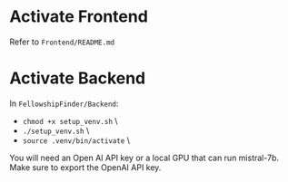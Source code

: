 # Activate Frontend

Refer to `Frontend/README.md`

# Activate Backend

In `FellowshipFinder/Backend`:

- `chmod +x setup_venv.sh` \\
- `./setup_venv.sh` \\
- `source .venv/bin/activate` \\

You will need an Open AI API key or a local GPU that can run mistral-7b. Make sure to export the OpenAI API key.
